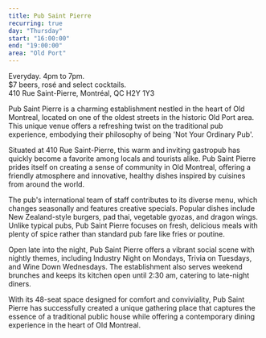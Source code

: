 ```yaml
---
title: Pub Saint Pierre
recurring: true
day: "Thursday"
start: "16:00:00"
end: "19:00:00"
area: "Old Port"
---
```


Everyday. 4pm to 7pm.<br>$7 beers, rosé and select cocktails.<br>410 Rue Saint-Pierre, Montréal, QC H2Y 1Y3

<!-- more -->

Pub Saint Pierre is a charming establishment nestled in the heart of Old Montreal, located on one of the oldest streets in the historic Old Port area. This unique venue offers a refreshing twist on the traditional pub experience, embodying their philosophy of being 'Not Your Ordinary Pub'.

Situated at 410 Rue Saint-Pierre, this warm and inviting gastropub has quickly become a favorite among locals and tourists alike. Pub Saint Pierre prides itself on creating a sense of community in Old Montreal, offering a friendly atmosphere and innovative, healthy dishes inspired by cuisines from around the world.

The pub's international team of staff contributes to its diverse menu, which changes seasonally and features creative specials. Popular dishes include New Zealand-style burgers, pad thai, vegetable gyozas, and dragon wings. Unlike typical pubs, Pub Saint Pierre focuses on fresh, delicious meals with plenty of spice rather than standard pub fare like fries or poutine.

Open late into the night, Pub Saint Pierre offers a vibrant social scene with nightly themes, including Industry Night on Mondays, Trivia on Tuesdays, and Wine Down Wednesdays. The establishment also serves weekend brunches and keeps its kitchen open until 2:30 am, catering to late-night diners.

With its 48-seat space designed for comfort and conviviality, Pub Saint Pierre has successfully created a unique gathering place that captures the essence of a traditional public house while offering a contemporary dining experience in the heart of Old Montreal.
